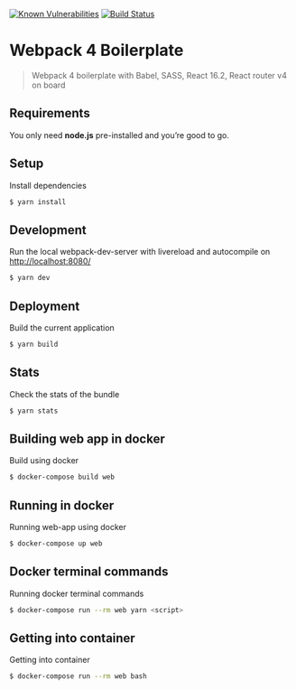 [![Known Vulnerabilities](https://snyk.io/test/github/w3ashwin/react-redux-boilerplate-lite/badge.svg?targetFile=package.json)](https://snyk.io/test/github/w3ashwin/react-redux-boilerplate-lite?targetFile=package.json) [![Build Status](https://travis-ci.org/w3ashwin/react-redux-boilerplate-lite.svg?branch=master)](https://travis-ci.org/w3ashwin/react-redux-boilerplate-lite)

Webpack 4 Boilerplate
===========

> Webpack 4 boilerplate with Babel, SASS, React 16.2, React router v4 on board

## Requirements
You only need <b>node.js</b> pre-installed and you’re good to go.

## Setup
Install dependencies
```sh
$ yarn install
```

## Development
Run the local webpack-dev-server with livereload and autocompile on [http://localhost:8080/](http://localhost:8080/)
```sh
$ yarn dev
```
## Deployment
Build the current application
```sh
$ yarn build
```

## Stats
Check the stats of the bundle
```sh
$ yarn stats
```
## Building web app in docker
Build using docker
```sh
$ docker-compose build web
```

## Running in docker
Running web-app using docker
```sh
$ docker-compose up web
```

## Docker terminal commands
Running docker terminal commands
```sh
$ docker-compose run --rm web yarn <script>
```

## Getting into container
Getting into container
```sh
$ docker-compose run --rm web bash
```

